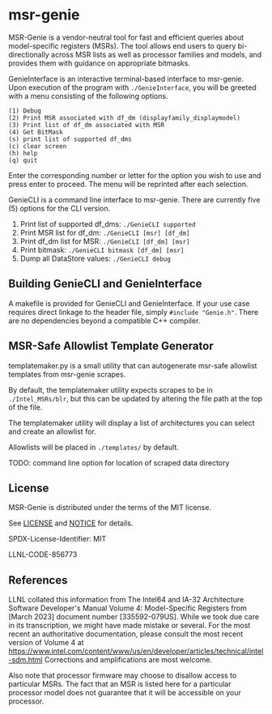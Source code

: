 msr-genie
=========

MSR-Genie is a vendor-neutral tool for fast and efficient queries about model-specific
registers (MSRs). The tool allows end users to query bi-directionally across MSR lists
as well as processor families and models, and provides them with guidance on appropriate
bitmasks.

GenieInterface is an interactive terminal-based interface to msr-genie. Upon execution
of the program with ``./GenieInterface``, you will be greeted with a menu consisting of
the following options.

```console
(1) Debug
(2) Print MSR associated with df_dm (displayfamily_displaymodel)
(3) Print list of df_dm associated with MSR
(4) Get BitMask
(s) print list of supported df_dms
(c) clear screen
(h) help
(q) quit
```

Enter the corresponding number or letter for the option you wish to use and press enter
to proceed. The menu will be reprinted after each selection.

GenieCLI is a command line interface to msr-genie. There are currently five (5) options
for the CLI version.

1. Print list of supported df_dms: ``./GenieCLI supported``
2. Print MSR list for df_dm: ``./GenieCLI [msr] [df_dm]``
3. Print df_dm list for MSR: ``./GenieCLI [df_dm] [msr]``
4. Print bitmask: ``./GenieCLI bitmask [df_dm] [msr]``
5. Dump all DataStore values: ``./GenieCLI debug``

## Building GenieCLI and GenieInterface

A makefile is provided for GenieCLI and GenieInterface. If your use case requires direct
linkage to the header file, simply ``#include "Genie.h"``. There are no dependencies
beyond a compatible C++ compiler.

## MSR-Safe Allowlist Template Generator

templatemaker.py is a small utility that can autogenerate msr-safe allowlist templates
from msr-genie scrapes.

By default, the templatemaker utility expects scrapes to be in ``./Intel_MSRs/blr``, but
this can be updated by altering the file path at the top of the file.

The templatemaker utility will display a list of architectures you can select and create
an allowlist for.

Allowlists will be placed in ``./templates/`` by default.

TODO: command line option for location of scraped data directory

## License

MSR-Genie is distributed under the terms of the MIT license.

See [LICENSE](https://github.com/llnl/msr-genie/blob/main/LICENSE) and
[NOTICE](https://github.com/llnl/msr-genie/blob/main/NOTICE) for details.

SPDX-License-Identifier: MIT

LLNL-CODE-856773

## References

LLNL collated this information from The Intel64 and IA-32 Architecture Software
Developer's Manual Volume 4:  Model-Specific Registers from [March 2023] document number
[335592-079US].  While we took due care in its transcription, we might have made mistake
or several. For the most recent an authoritative documentation, please consult the most
recent version of Volume 4 at
https://www.intel.com/content/www/us/en/developer/articles/technical/intel-sdm.html
Corrections and amplifications are most welcome.

Also note that processor firmware may choose to disallow access to particular MSRs.  The
fact that an MSR is listed here for a particular processor model does not guarantee that
it will be accessible on your processor.
